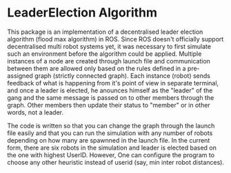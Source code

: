 # LeaderElection Algorithm

This package is an implementation of a decentralised leader election algorithm (flood max algorithm) in ROS. Since ROS doesn't officially support decentralised multi robot systems yet, it was necessary to first simulate such an environment before the algorithm could be applied. Multiple instances of a node are created through launch file and communication between them are allowed only based on the rules defined in a pre-assigned graph (strictly connected graph). Each instance (robot) sends feedback of what is happening from it's point of view in separate terminal, and once a leader is elected, he anounces himself as the "leader" of the gang and the same message is passed on to other members through the graph. Other members then update their status to "member" or in other words, not a leader.

The code is written so that you can change the graph through the launch file easily and that you can run the simulation with any number of robots depending on how many are spawnned in the launch file. In the current form, there are six robots in the simulation and leader is elected based on the one with highest UserID. However, One can configure the program to choose any other heuristic instead of userid (say, min inter robot distances).
